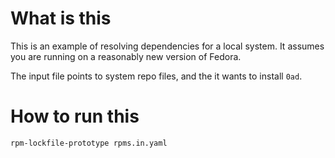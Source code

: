 # What is this

This is an example of resolving dependencies for a local system. It assumes you
are running on a reasonably new version of Fedora.

The input file points to system repo files, and the it wants to install `0ad`.


# How to run this

```
rpm-lockfile-prototype rpms.in.yaml
```
